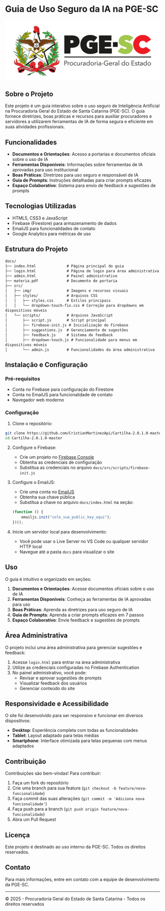 # Guia de Uso Seguro da IA na PGE-SC

![Logo PGE-SC](docs/src/img/pge.png)

## Sobre o Projeto

Este projeto é um guia interativo sobre o uso seguro de Inteligência Artificial na Procuradoria Geral do Estado de Santa Catarina (PGE-SC). O guia fornece diretrizes, boas práticas e recursos para auxiliar procuradores e servidores a utilizarem ferramentas de IA de forma segura e eficiente em suas atividades profissionais.

## Funcionalidades

- **Documentos e Orientações**: Acesso a portarias e documentos oficiais sobre o uso de IA
- **Ferramentas Disponíveis**: Informações sobre ferramentas de IA aprovadas para uso institucional
- **Boas Práticas**: Diretrizes para uso seguro e responsável de IA
- **Guia de Prompts**: Instruções detalhadas para criar prompts eficazes
- **Espaço Colaborativo**: Sistema para envio de feedback e sugestões de prompts

## Tecnologias Utilizadas

- HTML5, CSS3 e JavaScript
- Firebase (Firestore) para armazenamento de dados
- EmailJS para funcionalidades de contato
- Google Analytics para métricas de uso

## Estrutura do Projeto

```
docs/
├── index.html              # Página principal do guia
├── login.html              # Página de login para área administrativa
├── admin.html              # Painel administrativo
├── materia.pdf             # Documento de portaria
├── src/
│   ├── img/                # Imagens e recursos visuais
│   ├── styles/             # Arquivos CSS
│   │   ├── styles.css      # Estilos principais
│   │   └── dropdown-touch-fix.css # Correção para dropdowns em dispositivos móveis
│   └── scripts/            # Arquivos JavaScript
│       ├── script.js       # Script principal
│       ├── firebase-init.js # Inicialização do Firebase
│       ├── suggestions.js  # Gerenciamento de sugestões
│       ├── feedback.js     # Sistema de feedback
│       ├── dropdown-touch.js # Funcionalidade para menus em dispositivos móveis
│       └── admin.js        # Funcionalidades da área administrativa
```

## Instalação e Configuração

### Pré-requisitos

- Conta no Firebase para configuração do Firestore
- Conta no EmailJS para funcionalidade de contato
- Navegador web moderno

### Configuração

1. Clone o repositório:
```bash
git clone https://github.com/CristianMartinezApi/Cartilha-2.0.1.0-master.git
cd Cartilha-2.0.1.0-master
```

2. Configure o Firebase:
   - Crie um projeto no [Firebase Console](https://console.firebase.google.com/)
   - Obtenha as credenciais de configuração
   - Substitua as credenciais no arquivo `docs/src/scripts/firebase-init.js`

3. Configure o EmailJS:
   - Crie uma conta no [EmailJS](https://www.emailjs.com/)
   - Obtenha sua chave pública
   - Substitua a chave no arquivo `docs/index.html` na seção:
   ```javascript
   (function () {
       emailjs.init("cole_sua_public_key_aqui");
   })();
   ```

4. Inicie um servidor local para desenvolvimento:
   - Você pode usar o Live Server no VS Code ou qualquer servidor HTTP local
   - Navegue até a pasta `docs` para visualizar o site

## Uso

O guia é intuitivo e organizado em seções:

1. **Documentos e Orientações**: Acesse documentos oficiais sobre o uso de IA
2. **Ferramentas Disponíveis**: Conheça as ferramentas de IA aprovadas para uso
3. **Boas Práticas**: Aprenda as diretrizes para uso seguro de IA
4. **Guia de Prompts**: Aprenda a criar prompts eficazes em 7 passos
5. **Espaço Colaborativo**: Envie feedback e sugestões de prompts

## Área Administrativa

O projeto inclui uma área administrativa para gerenciar sugestões e feedback:

1. Acesse `login.html` para entrar na área administrativa
2. Utilize as credenciais configuradas no Firebase Authentication
3. No painel administrativo, você pode:
   - Revisar e aprovar sugestões de prompts
   - Visualizar feedback dos usuários
   - Gerenciar conteúdo do site

## Responsividade e Acessibilidade

O site foi desenvolvido para ser responsivo e funcionar em diversos dispositivos:

- **Desktop**: Experiência completa com todas as funcionalidades
- **Tablet**: Layout adaptado para telas médias
- **Smartphone**: Interface otimizada para telas pequenas com menus adaptados

## Contribuição

Contribuições são bem-vindas! Para contribuir:

1. Faça um fork do repositório
2. Crie uma branch para sua feature (`git checkout -b feature/nova-funcionalidade`)
3. Faça commit das suas alterações (`git commit -m 'Adiciona nova funcionalidade'`)
4. Faça push para a branch (`git push origin feature/nova-funcionalidade`)
5. Abra um Pull Request

## Licença

Este projeto é destinado ao uso interno da PGE-SC. Todos os direitos reservados.

## Contato

Para mais informações, entre em contato com a equipe de desenvolvimento da PGE-SC.

---

© 2025 - Procuradoria Geral do Estado de Santa Catarina - Todos os direitos reservados
